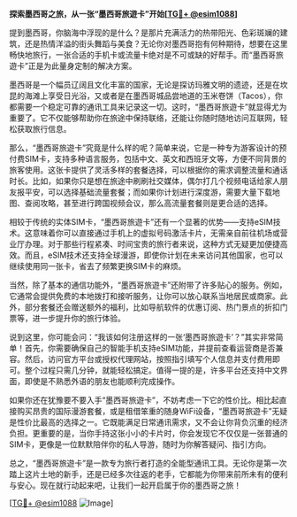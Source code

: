 **探索墨西哥之旅，从一张“墨西哥旅遊卡”开始[[TG💪+ @esim1088](https://t.me/s/esim1088)]**

提到墨西哥，你脑海中浮现的是什么？是那片充满活力的热带阳光、色彩斑斓的建筑，还是热情洋溢的街头舞蹈与美食？无论你对墨西哥抱有何种期待，想要在这里畅快地旅行，一张合适的手机卡或流量卡绝对是不可或缺的好帮手。而“墨西哥旅遊卡”正是为此量身定制的解决方案。

墨西哥是一个幅员辽阔且文化丰富的国家，无论是探访玛雅文明的遗迹，还是在坎昆的海滩上享受日光浴，又或者是在墨西哥城品尝地道的玉米卷饼（Tacos），你都需要一个稳定可靠的通讯工具来记录这一切。这时，“墨西哥旅遊卡”就显得尤为重要了。它不仅能够帮助你在旅途中保持联络，还能让你随时随地访问互联网，轻松获取旅行信息。

那么，“墨西哥旅遊卡”究竟是什么样的呢？简单来说，它是一种专为游客设计的预付费SIM卡，支持多种语言服务，包括中文、英文和西班牙文等，方便不同背景的旅客使用。这张卡提供了灵活多样的套餐选择，可以根据你的需求调整流量和通话时长。比如，如果你只是想在旅途中刷刷社交媒体，偶尔打几个视频电话给家人朋友报平安，可以选择基础流量套餐；而如果你计划进行深度游，需要大量下载地图、查阅攻略，甚至进行跨国视频会议，那么高流量套餐则是更合适的选择。

相较于传统的实体SIM卡，“墨西哥旅遊卡”还有一个显著的优势——支持eSIM技术。这意味着你可以直接通过手机上的虚拟号码激活卡片，无需亲自前往机场或营业厅办理。对于那些行程紧凑、时间宝贵的旅行者来说，这种方式无疑更加便捷高效。而且，eSIM技术还支持全球漫游，即使你计划在未来访问其他国家，也可以继续使用同一张卡，省去了频繁更换SIM卡的麻烦。

当然，除了基本的通信功能外，“墨西哥旅遊卡”还附带了许多贴心的服务。例如，它通常会提供免费的本地拨打和接听服务，让你可以放心联系当地居民或商家。此外，部分套餐还会赠送额外的福利，比如导航软件的优惠订阅、热门景点的折扣门票等，进一步提升你的旅行体验。

说到这里，你可能会问：“我该如何注册这样的一张‘墨西哥旅遊卡’？”其实非常简单！首先，你需要确保自己的智能手机支持eSIM功能，并提前查看运营商是否兼容。然后，访问官方平台或授权代理网站，按照指引填写个人信息并支付费用即可。整个过程只需几分钟，就能轻松搞定。值得一提的是，许多平台还支持中文界面，即使是不熟悉外语的朋友也能顺利完成操作。

如果你还在犹豫要不要入手“墨西哥旅遊卡”，不妨考虑一下它的性价比。相比起直接购买昂贵的国际漫游套餐，或是租借笨重的随身WiFi设备，“墨西哥旅遊卡”无疑是性价比最高的选择之一。它既能满足日常通讯需求，又不会让你背负沉重的经济负担。更重要的是，当你手持这张小小的卡片时，你会发现它不仅仅是一张普通的SIM卡，更像是一位默默陪伴你的私人导游，随时为你解答疑问、指引方向。

总之，“墨西哥旅遊卡”是一款专为旅行者打造的全能型通讯工具。无论你是第一次踏上这片土地的新手，还是已经多次往返的老手，它都能为你带来前所未有的便利与安心。现在就行动起来吧，让我们一起开启属于你的墨西哥之旅！

[[TG💪+ @esim1088](https://t.me/s/esim1088) ![Image](https://i.postimg.cc/4NQfJmqS/Snipaste-2025-05-13-00-14-12.png)]
